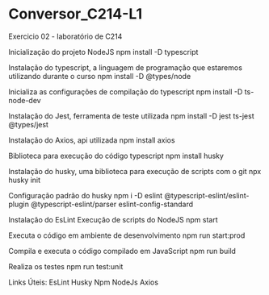 # Conversor_C214-L1
Exercicio 02 - laboratório de C214

Inicialização do projeto NodeJS
npm install -D typescript

Instalação do typescript, a linguagem de programação que estaremos utilizando durante o curso
npm install -D @types/node

Inicializa as configurações de compilação do typescript
npm install -D ts-node-dev

Instalação do Jest, ferramenta de teste utilizada
npm install -D jest ts-jest @types/jest

Instalação do Axios, api utilizada
npm install axios

Biblioteca para execução do código typescript
npm install husky

Instalação do husky, uma biblioteca para execução de scripts com o git
npx husky init

Configuração padrão do husky
npm i -D eslint @typescript-eslint/eslint-plugin @typescript-eslint/parser eslint-config-standard

Instalação do EsLint
Execução de scripts do NodeJS
npm start

Executa o código em ambiente de desenvolvimento
npm run start:prod

Compila e executa o código compilado em JavaScript
npm run build

Realiza os testes
npm run test:unit

Links Úteis:
EsLint
Husky
Npm
NodeJs
Axios
